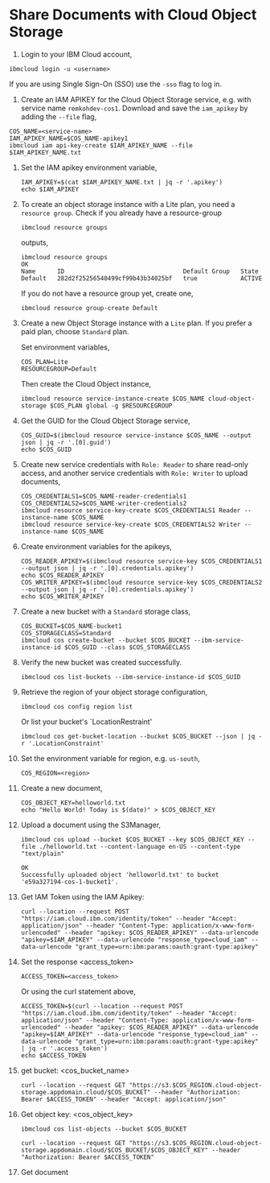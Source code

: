 # Share Documents with Cloud Object Storage

1. Login to your IBM Cloud account,

```console
ibmcloud login -u <username>
```

If you are using Single Sign-On (SSO) use the `-sso` flag to log in.

1. Create an IAM APIKEY for the Cloud Object Storage service, e.g. with service name `remkohdev-cos1`. Download and save the `iam_apikey` by adding the `--file` flag,

```console
COS_NAME=<service-name>
IAM_APIKEY_NAME=$COS_NAME-apikey1
ibmcloud iam api-key-create $IAM_APIKEY_NAME --file $IAM_APIKEY_NAME.txt
```

1. Set the IAM apikey environment variable,

    ```console
    IAM_APIKEY=$(cat $IAM_APIKEY_NAME.txt | jq -r '.apikey')
    echo $IAM_APIKEY
    ```

1. To create an object storage instance with a Lite plan, you need a `resource group`. Check if you already have a resource-group

    ```console
    ibmcloud resource groups
    ```

    outputs,

    ```console
    ibmcloud resource groups
    OK
    Name      ID                                 Default Group   State
    Default   282d2f25256540499cf99b43b34025bf   true            ACTIVE
    ```

    If you do not have a resource group yet, create one,

    ```console
    ibmcloud resource group-create Default
    ```

1. Create a new Object Storage instance with a `Lite` plan. If you prefer a paid plan, choose `Standard` plan.

    Set environment variables,

    ```console
    COS_PLAN=Lite
    RESOURCEGROUP=Default
    ```

    Then create the Cloud Object instance,

    ```console
    ibmcloud resource service-instance-create $COS_NAME cloud-object-storage $COS_PLAN global -g $RESOURCEGROUP
    ```

1. Get the GUID for the Cloud Object Storage service,

    ```console
    COS_GUID=$(ibmcloud resource service-instance $COS_NAME --output json | jq -r '.[0].guid')
    echo $COS_GUID
    ```

1. Create new service credentials with `Role: Reader` to share read-only access, and another service credentials with `Role: Writer` to upload documents,

    ```console
    COS_CREDENTIALS1=$COS_NAME-reader-credentials1
    COS_CREDENTIALS2=$COS_NAME-writer-credentials2
    ibmcloud resource service-key-create $COS_CREDENTIALS1 Reader --instance-name $COS_NAME
    ibmcloud resource service-key-create $COS_CREDENTIALS2 Writer --instance-name $COS_NAME
    ```

1. Create environment variables for the apikeys,

    ```console
    COS_READER_APIKEY=$(ibmcloud resource service-key $COS_CREDENTIALS1 --output json | jq -r '.[0].credentials.apikey')
    echo $COS_READER_APIKEY
    COS_WRITER_APIKEY=$(ibmcloud resource service-key $COS_CREDENTIALS2 --output json | jq -r '.[0].credentials.apikey')
    echo $COS_WRITER_APIKEY
    ```

1. Create a new bucket with a `Standard` storage class,

    ```console
    COS_BUCKET=$COS_NAME-bucket1
    COS_STORAGECLASS=Standard
    ibmcloud cos create-bucket --bucket $COS_BUCKET --ibm-service-instance-id $COS_GUID --class $COS_STORAGECLASS
    ```

1. Verify the new bucket was created successfully.

    ```console
    ibmcloud cos list-buckets --ibm-service-instance-id $COS_GUID
    ```

1. Retrieve the region of your object storage configuration,

    ```console
    ibmcloud cos config region list
    ```

    Or list your bucket's `LocationRestraint'

    ```console
    ibmcloud cos get-bucket-location --bucket $COS_BUCKET --json | jq -r '.LocationConstraint'
    ```

1. Set the environment variable for region, e.g. `us-south`,

    ```console
    COS_REGION=<region>
    ```

1. Create a new document,

    ```console
    COS_OBJECT_KEY=helloworld.txt
    echo "Hello World! Today is $(date)" > $COS_OBJECT_KEY
    ```

1. Upload a document using the S3Manager,

    ```console
    ibmcloud cos upload --bucket $COS_BUCKET --key $COS_OBJECT_KEY --file ./helloworld.txt --content-language en-US --content-type "text/plain"

    OK
    Successfully uploaded object 'helloworld.txt' to bucket 'e59a327194-cos-1-bucket1'.
    ```

1. Get IAM Token using the IAM Apikey:

    ```console
    curl --location --request POST "https://iam.cloud.ibm.com/identity/token" --header "Accept: application/json" --header "Content-Type: application/x-www-form-urlencoded" --header "apikey: $COS_READER_APIKEY" --data-urlencode "apikey=$IAM_APIKEY" --data-urlencode "response_type=cloud_iam" --data-urlencode "grant_type=urn:ibm:params:oauth:grant-type:apikey"
    ```

1. Set the response <access_token>

    ```console
    ACCESS_TOKEN=<access_token>
    ```

    Or using the curl statement above,

    ```console
    ACCESS_TOKEN=$(curl --location --request POST "https://iam.cloud.ibm.com/identity/token" --header "Accept: application/json" --header "Content-Type: application/x-www-form-urlencoded" --header "apikey: $COS_READER_APIKEY" --data-urlencode "apikey=$IAM_APIKEY" --data-urlencode "response_type=cloud_iam" --data-urlencode "grant_type=urn:ibm:params:oauth:grant-type:apikey" | jq -r '.access_token')
    echo $ACCESS_TOKEN
    ```

1. get bucket: <cos_bucket_name>

    ```console
    curl --location --request GET "https://s3.$COS_REGION.cloud-object-storage.appdomain.cloud/$COS_BUCKET" --header "Authorization: Bearer $ACCESS_TOKEN" --header "Accept: application/json"
    ```

1. Get object key: <cos_object_key>

    ```console
    ibmcloud cos list-objects --bucket $COS_BUCKET
    ```

    ```console
    curl --location --request GET "https://s3.$COS_REGION.cloud-object-storage.appdomain.cloud/$COS_BUCKET/$COS_OBJECT_KEY" --header "Authorization: Bearer $ACCESS_TOKEN"
    ```

1. Get document
